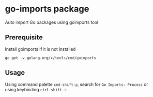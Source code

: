 # go-imports package

Auto import Go packages using goimports tool

## Prerequisite
Install goimports if it is not installed
```
go get -v golang.org/x/tools/cmd/goimports
```

## Usage
Using command palette `cmd-shift-p`, search for `Go Imports: Process` or using keybinding `ctrl-shift-i`.
